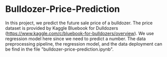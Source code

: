 # Bulldozer-Price-Prediction
In this project, we predict the future sale price of a bulldozer. The price dataset is provided by Kaggle Bluebook for Dulldozers (https://www.kaggle.com/c/bluebook-for-bulldozers/overview). We use regression model here since we need to predict a number. The data preprocessing pipeline, the regression model, and the data deployment can be find in the file "bulldozer-price-prediction.ipynb".
